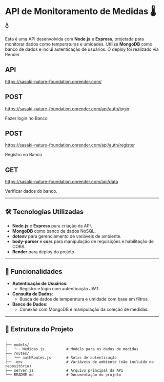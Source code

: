 # API de Monitoramento de Medidas 🌡️💧

Esta é uma API desenvolvida com **Node.js** e **Express**, projetada para monitorar dados como temperaturas e umidades. Utiliza **MongoDB** como banco de dados e inclui autenticação de usuários. O deploy foi realizado via Render.

## API
https://sasaki-nature-foundation.onrender.com/

## POST
https://sasaki-nature-foundation.onrender.com/api/auth/login

Fazer login no Banco

## POST
https://sasaki-nature-foundation.onrender.com/api/auth/register

Registro no Banco

## GET
https://sasaki-nature-foundation.onrender.com/api/data

Verificar dados do banco.


---

## 🛠️ Tecnologias Utilizadas

- **Node.js** e **Express** para criação da API.
- **MongoDB** como banco de dados NoSQL.
- **dotenv** para gerenciamento de variáveis de ambiente.
- **body-parser** e **cors** para manipulação de requisições e habilitação de CORS.
- **Render** para deploy do projeto.

---

## 🔧 Funcionalidades

- **Autenticação de Usuários**:
  - Registro e login com autenticação JWT.
- **Consulta de Dados**:
  - Busca de dados de temperatura e umidade com base em filtros.
- **Banco de Dados**:
  - Conexão com MongoDB e manipulação da coleção de medidas.

---

## 📂 Estrutura do Projeto

```plaintext
.
├── models/
│   └── Medidas.js          # Modelo para os dados de medidas
├── routes/
│   └── authRoutes.js       # Rotas de autenticação
├── .env                    # Variáveis de ambiente (não incluído no repositório)
├── server.js               # Arquivo principal da API
└── README.md               # Documentação do projeto
